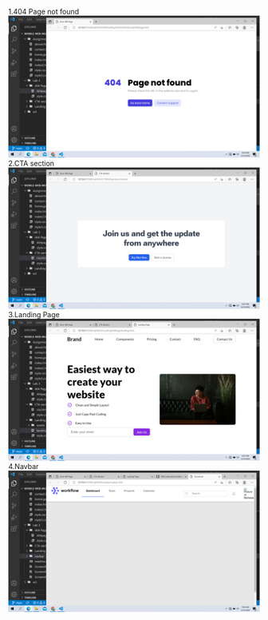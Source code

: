1.404 Page not found
![](./Screenshot%20(60).png)
2.CTA section
![](./Screenshot%20(61).png)
3.Landing Page
![](./Screenshot%20(62).png)
4.Navbar
![](./Screenshot%20(63).png)
